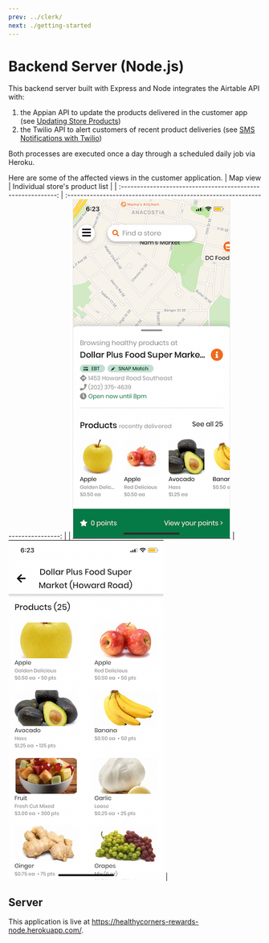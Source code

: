 ```yaml
---
prev: ../clerk/
next: ./getting-started
---
```


# Backend Server (Node.js)

This backend server built with Express and Node integrates the Airtable API with:
1. the Appian API to update the products delivered in the customer app (see [Updating Store Products](store-products.md))
2. the Twilio API to alert customers of recent product deliveries (see [SMS Notifications with Twilio](twilio-notifications.md))

Both processes are executed once a day through a scheduled daily job via Heroku.

Here are some of the affected views in the customer application.
|                           Map view                           |                        Individual store's product list                         |
| :----------------------------------------------------------: | :----------------------------------------------------------------------------: |
| ![Customer App: map view](../assets/node/store-map-view.png) | ![Customer App: a store's product list](../assets/node/store-product-list.png) |

## Server

This application is live at <https://healthycorners-rewards-node.herokuapp.com/>.
